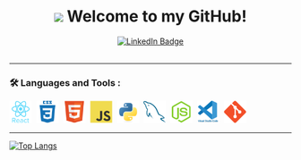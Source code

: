 


<!-- <img src="https://media.giphy.com/media/iIGT8Y1rOYhBpdHh1C/giphy.gif" width="100"/>
  <img src="https://media.giphy.com/media/juua9i2c2fA0AIp2iq/giphy.gif" width="100"/>
  <img src="https://media.giphy.com/media/1sgetPM00wWqJpVUTl/giphy.gif" width="100"/>
  <img src="https://media.giphy.com/media/pT4hk0FMDu5VT0oRQc/giphy.gif" width="100"/>
  <img src="https://media.giphy.com/media/SUcApSWjPwQMARvcM8/giphy.gif" width="100"/>
  <img src="https://media.giphy.com/media/YnS7j9pwnECXLMrI4t/giphy.gif" width="100"/>
  <img src="https://media.giphy.com/media/O2PhyxtkFwCtUO6nen/giphy.gif" width="100"/> -->

<div id="header" align="center">

<div>
  <h1>
<!--   <img src="https://media.giphy.com/media/PLGtXGjpuYv7HFcMJM/giphy.gif" padding-top= "0" width="35%"/> -->
  <img src="https://media.giphy.com/media/rQe5QEIIodLWcrBwbz/giphy.gif" width="100px"/>
  Welcome to my GitHub!
  </h1>
</div>
    
<div id="badges">
  <a href="https://www.linkedin.com/in/rossebell/">
    <img src="https://img.shields.io/badge/LinkedIn-blue?style=for-the-badge&logo=linkedin&logoColor=white" alt="LinkedIn Badge"/>
  </a>
</div>
  
<div>
    <img src="https://komarev.com/ghpvc/?username=Rosy24dr&style=flat-square&color=blue" alt=""/>
</div>
</div>
  
---

### :hammer_and_wrench: Languages and Tools :
<div>
  <img src="https://github.com/devicons/devicon/blob/master/icons/react/react-original-wordmark.svg" title="React" alt="React" width="40" height="40"/>&nbsp;
  <img src="https://github.com/devicons/devicon/blob/master/icons/css3/css3-plain-wordmark.svg"  title="CSS3" alt="CSS" width="40" height="40"/>&nbsp;
  <img src="https://github.com/devicons/devicon/blob/master/icons/html5/html5-original.svg" title="HTML5" alt="HTML" width="40" height="40"/>&nbsp;
  <img src="https://github.com/devicons/devicon/blob/master/icons/javascript/javascript-original.svg" title="JavaScript" alt="JavaScript" width="40" height="40"/>&nbsp;
  <img src="https://github.com/devicons/devicon/blob/master/icons/python/python-original.svg" title="Python" alt="Python" width="40" height="40"/>&nbsp;
  <img src="https://github.com/devicons/devicon/blob/master/icons/mysql/mysql-original.svg" title="MySQL"  alt="MySQL" width="40" height="40"/>&nbsp;
  <img src="https://github.com/devicons/devicon/blob/master/icons/nodejs/nodejs-original.svg" title="NodeJS" alt="NodeJS" width="40" height="40"/>&nbsp;
  <img src="https://github.com/devicons/devicon/blob/master/icons/vscode/vscode-original-wordmark.svg" title="VsCode" **alt="VsCode" width="40" height="40"/>&nbsp;
  <img src="https://github.com/devicons/devicon/blob/master/icons/git/git-original.svg" title="Git" **alt="Git" width="40" 
height="40"/>&nbsp;
</div>

---

[![Top Langs](https://github-readme-stats.vercel.app/api/top-langs/?username=Rosy24dr&layout=compact&theme=vision-friendly-dark)](https://github.com/anuraghazra/github-readme-stats)

<!-- --- -->

<!-- ### :fire: My Stats :
[![GitHub Streak](http://github-readme-streak-stats.herokuapp.com?user=Rosy24dr&theme=dark&background=000000)](https://git.io/streak-stats) -->

